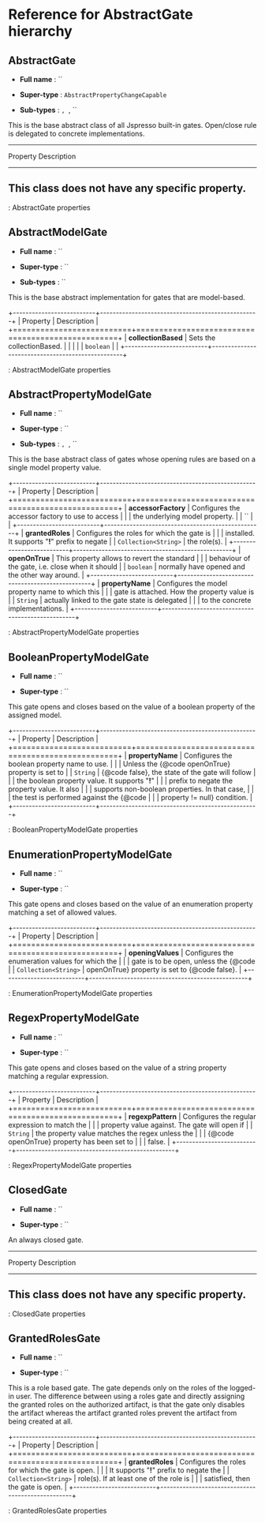 Reference for AbstractGate hierarchy
====================================

AbstractGate
------------

-   **Full name** : ``

-   **Super-type** : `AbstractPropertyChangeCapable`

-   **Sub-types** : ``, ``, ``

This is the base abstract class of all Jspresso built-in gates.
Open/close rule is delegated to concrete implementations.

  -------------------------------------------------------------------------
  Property                 Description
  ------------------------ ------------------------------------------------
  This class does not have
  any specific property.
  -------------------------------------------------------------------------

  : AbstractGate properties

AbstractModelGate
-----------------

-   **Full name** : ``

-   **Super-type** : ``

-   **Sub-types** : ``

This is the base abstract implementation for gates that are model-based.

+--------------------------+--------------------------------------------------+
| Property                 | Description                                      |
+==========================+==================================================+
| **collectionBased**      | Sets the collectionBased.                        |
|                          |                                                  |
| `boolean`                |                                                  |
+--------------------------+--------------------------------------------------+

: AbstractModelGate properties

AbstractPropertyModelGate
-------------------------

-   **Full name** : ``

-   **Super-type** : ``

-   **Sub-types** : ``, ``, ``

This is the base abstract class of gates whose opening rules are based
on a single model property value.

+--------------------------+--------------------------------------------------+
| Property                 | Description                                      |
+==========================+==================================================+
| **accessorFactory**      | Configures the accessor factory to use to access |
|                          | the underlying model property.                   |
| ``                       |                                                  |
+--------------------------+--------------------------------------------------+
| **grantedRoles**         | Configures the roles for which the gate is       |
|                          | installed. It supports "**!**" prefix to negate  |
| `Collection​<​String​>​` | the role(s).                                     |
+--------------------------+--------------------------------------------------+
| **openOnTrue**           | This property allows to revert the standard      |
|                          | behaviour of the gate, i.e. close when it should |
| `boolean`                | normally have opened and the other way around.   |
+--------------------------+--------------------------------------------------+
| **propertyName**         | Configures the model property name to which this |
|                          | gate is attached. How the property value is      |
| `String`                 | actually linked to the gate state is delegated   |
|                          | to the concrete implementations.                 |
+--------------------------+--------------------------------------------------+

: AbstractPropertyModelGate properties

BooleanPropertyModelGate
------------------------

-   **Full name** : ``

-   **Super-type** : ``

This gate opens and closes based on the value of a boolean property of
the assigned model.

+--------------------------+--------------------------------------------------+
| Property                 | Description                                      |
+==========================+==================================================+
| **propertyName**         | Configures the boolean property name to use.     |
|                          | Unless the {@code openOnTrue} property is set to |
| `String`                 | {@code false}, the state of the gate will follow |
|                          | the boolean property value. It supports "**!**"  |
|                          | prefix to negate the property value. It also     |
|                          | supports non-boolean properties. In that case,   |
|                          | the test is performed against the {@code         |
|                          | property != null} condition.                     |
+--------------------------+--------------------------------------------------+

: BooleanPropertyModelGate properties

EnumerationPropertyModelGate
----------------------------

-   **Full name** : ``

-   **Super-type** : ``

This gate opens and closes based on the value of an enumeration property
matching a set of allowed values.

+--------------------------+--------------------------------------------------+
| Property                 | Description                                      |
+==========================+==================================================+
| **openingValues**        | Configures the enumeration values for which the  |
|                          | gate is to be open, unless the {@code            |
| `Collection​<​String​>​` | openOnTrue} property is set to {@code false}.    |
+--------------------------+--------------------------------------------------+

: EnumerationPropertyModelGate properties

RegexPropertyModelGate
----------------------

-   **Full name** : ``

-   **Super-type** : ``

This gate opens and closes based on the value of a string property
matching a regular expression.

+--------------------------+--------------------------------------------------+
| Property                 | Description                                      |
+==========================+==================================================+
| **regexpPattern**        | Configures the regular expression to match the   |
|                          | property value against. The gate will open if    |
| `String`                 | the property value matches the regex unless the  |
|                          | {@code openOnTrue} property has been set to      |
|                          | false.                                           |
+--------------------------+--------------------------------------------------+

: RegexPropertyModelGate properties

ClosedGate
----------

-   **Full name** : ``

-   **Super-type** : ``

An always closed gate.

  -------------------------------------------------------------------------
  Property                 Description
  ------------------------ ------------------------------------------------
  This class does not have
  any specific property.
  -------------------------------------------------------------------------

  : ClosedGate properties

GrantedRolesGate
----------------

-   **Full name** : ``

-   **Super-type** : ``

This is a role based gate. The gate depends only on the roles of the
logged-in user. The difference between using a roles gate and directly
assigning the granted roles on the authorized artifact, is that the gate
only disables the artifact whereas the artifact granted roles prevent
the artifact from being created at all.

+--------------------------+--------------------------------------------------+
| Property                 | Description                                      |
+==========================+==================================================+
| **grantedRoles**         | Configures the roles for which the gate is open. |
|                          | It supports "**!**" prefix to negate the         |
| `Collection​<​String​>​` | role(s). If at least one of the role is          |
|                          | satisfied, then the gate is open.                |
+--------------------------+--------------------------------------------------+

: GrantedRolesGate properties


